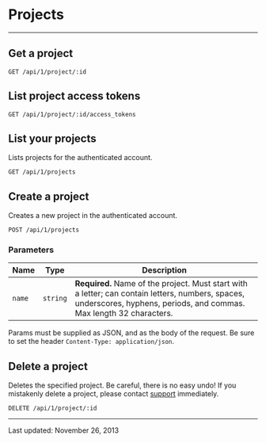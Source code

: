 # Projects

<!-- Sub:[TOC] -->

---

## Get a project

    GET /api/1/project/:id


## List project access tokens

    GET /api/1/project/:id/access_tokens


## List your projects

Lists projects for the authenticated account.

    GET /api/1/projects


## Create a project

Creates a new project in the authenticated account.

    POST /api/1/projects

### Parameters

Name | Type | Description
-----|------|-------------
`name`|`string`|**Required.** Name of the project. Must start with a letter; can contain letters, numbers, spaces, underscores, hyphens, periods, and commas. Max length 32 characters.

Params must be supplied as JSON, and as the body of the request. Be sure to set the header `Content-Type: application/json`.


## Delete a project

Deletes the specified project. Be careful, there is no easy undo! If you mistakenly delete a project, please contact [support](support@rollbar.com) immediately.

    DELETE /api/1/project/:id

-----

Last updated: November 26, 2013

